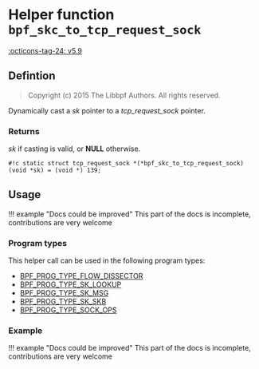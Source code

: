 # Helper function `bpf_skc_to_tcp_request_sock`

<!-- [FEATURE_TAG](bpf_skc_to_tcp_request_sock) -->
[:octicons-tag-24: v5.9](https://github.com/torvalds/linux/commit/478cfbdf5f13dfe09cfd0b1cbac821f5e27f6108)
<!-- [/FEATURE_TAG] -->

## Defintion

> Copyright (c) 2015 The Libbpf Authors. All rights reserved.


<!-- [HELPER_FUNC_DEF] -->
Dynamically cast a _sk_ pointer to a _tcp_request_sock_ pointer.

### Returns

_sk_ if casting is valid, or **NULL** otherwise.

`#!c static struct tcp_request_sock *(*bpf_skc_to_tcp_request_sock)(void *sk) = (void *) 139;`
<!-- [/HELPER_FUNC_DEF] -->

## Usage

!!! example "Docs could be improved"
    This part of the docs is incomplete, contributions are very welcome

### Program types

This helper call can be used in the following program types:

<!-- DO NOT EDIT MANUALLY -->
<!-- [HELPER_FUNC_PROG_REF] -->
 * [BPF_PROG_TYPE_FLOW_DISSECTOR](../program-type/BPF_PROG_TYPE_FLOW_DISSECTOR.md)
 * [BPF_PROG_TYPE_SK_LOOKUP](../program-type/BPF_PROG_TYPE_SK_LOOKUP.md)
 * [BPF_PROG_TYPE_SK_MSG](../program-type/BPF_PROG_TYPE_SK_MSG.md)
 * [BPF_PROG_TYPE_SK_SKB](../program-type/BPF_PROG_TYPE_SK_SKB.md)
 * [BPF_PROG_TYPE_SOCK_OPS](../program-type/BPF_PROG_TYPE_SOCK_OPS.md)
<!-- [/HELPER_FUNC_PROG_REF] -->

### Example

!!! example "Docs could be improved"
    This part of the docs is incomplete, contributions are very welcome

